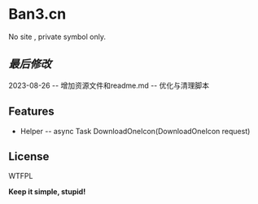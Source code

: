 ﻿# Ban3.cn
No site , private symbol only.

## _最后修改_
2023-08-26
-- 增加资源文件和readme.md
-- 优化与清理脚本

## Features

- Helper
-- async Task<DownloadOneIconResult> DownloadOneIcon(DownloadOneIcon request)

## License

WTFPL

**Keep it simple, stupid!**